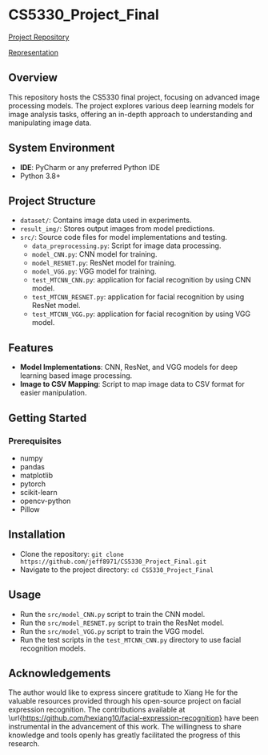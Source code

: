 # CS5330_Project_Final

[Project Repository](https://github.com/jeff8971/CS5330_Project_Final)

[Representation]() 

## Overview
This repository hosts the CS5330 final project, focusing on advanced image processing models. The project explores various deep learning models for image analysis tasks, offering an in-depth approach to understanding and manipulating image data.

## System Environment
- **IDE**: PyCharm or any preferred Python IDE
- Python 3.8+

## Project Structure
- `dataset/`: Contains image data used in experiments.
- `result_img/`: Stores output images from model predictions.
- `src/`: Source code files for model implementations and testing.
  - `data_preprocessing.py`: Script for image data processing.
  - `model_CNN.py`: CNN model for training.
  - `model_RESNET.py`: ResNet model for training.
  - `model_VGG.py`: VGG model for training.
  - `test_MTCNN_CNN.py`: application for facial recognition by using CNN 
  model.
  - `test_MTCNN_RESNET.py`: application for facial recognition by using ResNet 
  model.
  - `test_MTCNN_VGG.py`: application for facial recognition by using VGG model.


## Features
- **Model Implementations**: CNN, ResNet, and VGG models for deep learning based image processing.
- **Image to CSV Mapping**: Script to map image data to CSV format for easier manipulation.

## Getting Started
### Prerequisites
- numpy
- pandas
- matplotlib
- pytorch
- scikit-learn
- opencv-python
- Pillow

## Installation
- Clone the repository:
```git clone https://github.com/jeff8971/CS5330_Project_Final.git```
- Navigate to the project directory:
```cd CS5330_Project_Final```

## Usage
- Run the `src/model_CNN.py` script to train the CNN model.
- Run the `src/model_RESNET.py` script to train the ResNet model.
- Run the `src/model_VGG.py` script to train the VGG model.
- Run the test scripts in the `test_MTCNN_CNN.py` directory to use facial recognition models.

## Acknowledgements
The author would like to express sincere gratitude to Xiang He for the valuable resources provided through his open-source project on facial expression recognition. The contributions available at \url{https://github.com/hexiang10/facial-expression-recognition} have been instrumental in the advancement of this work. The willingness to share knowledge and tools openly has greatly facilitated the progress of this research.